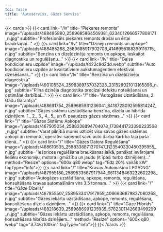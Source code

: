 ```yaml
---
toc: false
title: 'Autoserviss, Gāzes Serviss'
---
```


{{< cards >}}
{{< card link="/lv" title="Piekares remonts" image="/uploads/488485980_2589685864569381_6234012666577808171_n.jpg" subtitle="Profesionāls piekares remonts drošai un ērtai braukšanai..." >}}
{{< card link="/lv" title="Dzinēju remonts un apkope" image="/uploads/488485288_2589685917902709_4146955188399116715_n.jpg" subtitle="Benzīna un dīzeļdzinēju remonts un apkope, ieskaitot diagnostiku un regulēšanu..." >}}
{{< card link="/lv" title="Gaisa kondicionieru uzpilde" image="/uploads/f423c9d2dd.webp" subtitle="Auto kondicionieru uzpilde ar kvalitatīviem aukstumaģentiem efektīvai dzesēšanai..." >}}
{{< card link="/lv" title="Benzīna un dīzeļdzinēju diagnostika" image="/uploads/490106524_2598389757032325_331528021013165896_n.jpg" subtitle="Pilna dzinēja diagnostika precīzai defektu noteikšanai un optimālai darbībai..." >}}
{{< card link="/" title="Autogāzes Uzstādīšana, 2 Gadu Garantija" image="/uploads/488691754_2589685931236041_8418728092595814247_n.jpg" subtitle="Gāzes sistēmu uzstādīšana benzīna, dīzeļa un hibrīda dzinējiem. 1., 2., 3., 4., 5., un 6. paaudzes gāzes sistēmas..." >}}
{{< card link="/" title="Gāzes Sistēmu Apkope" image="/uploads/487505054_2588338894704078_1738441733399223568_n.jpg" subtitle="Varat pilnībā mums uzticēt visu savas gāzes sistēmas apkopi un remontu, operatīvi saņemot savu auto darba kārtībā tajā pašā dienā..." >}}
{{< card link="/" title="Gāzes Datora Regulēšana" image="/uploads/488610535_2588338871370747_1123540330450395955_n.jpg" subtitle="Iešprices regulēšana braukšanas laikā, panākot ievērojami lielāku ekonomiju, motora ilgmūžību un jaudu (it īpaši turbo dzinējiem)..." method="Resize" options="600x q80 webp" tag="līdz 20% vairāk kW" tagType="info">}}
{{< card link="/" title="Kravas Automašīnu LPG/CNG" image="/uploads/487955180_2589533567917944_6611348463232602298_n.jpg" subtitle="Autogāzes uzstādīšana, apkope, remonts, regulēšana, konsultēšana kravas automašīnām virs 3.5 tonnam..." >}}
{{< card link="/" title="Gāze Dīzelis" image="/uploads/487855507_2589533417917959_4066636879837080268_n.jpg" subtitle="Gāzes iekārtu uzstādīšana, apkope, remonts, regulēšana, konsultēšana dīzeļa dzinējiem..." >}}
{{< card link="/" title="Gāze Hibrīds" image="/uploads/488218639_2589686991235935_5782301142669499299_n.jpg" subtitle="Gāzes iekārtu uzstādīšana, apkope, remonts, regulēšana, konsultēšana hibrīda dzinējiem..." method="Resize" options="600x q80 webp" tag="3.74€/100km" tagType="info">}}
{{< /cards >}}
